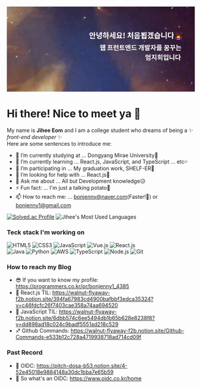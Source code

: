 ![Intro.gif](./intro.gif)

# Hi there! Nice to meet ya 👋

My name is **Jihee Eom** and I am a college student who dreams of being a ✨ _front-end developer_ ✨ \
Here are some sentences to introduce me:

- 🔭 I’m currently studying at    ... Dongyang Mirae University🏫
- 🌱 I’m currently learning       ... React.js, JavaScript, and TypeScript ... etc💦
- 👯 I’m participating in         ... My graduation work, SHELF-ER📕
- 🤔 I’m looking for help with    ... React.js💙
- 💬 Ask me about                 ... All but Development knowledge😥
- ⚡ Fun fact:                    ... I'm just a talking potato🥔
- 📫 How to reach me:             ... bonjenny@naver.com(Faster!💨) or bonjenny1@gmail.com

<!-- ![Jihee's GitHub stats](https://github-readme-stats.vercel.app/api?username=bonjenny&theme=buefy&show_icons=true) -->
[![Solved.ac Profile](http://mazassumnida.wtf/api/generate_badge?boj=bonjenny)](https://solved.ac/bonjenny)
![Jihee's Most Used Languages](https://github-readme-stats.vercel.app/api/top-langs/?username=bonjenny&theme=material-palenight&layout=compact)

<!--
[![Readme Card](https://github-readme-stats.vercel.app/api/pin/?username=bonjenny&repo=2020-1JS)](https://github.com/bonjenny/2020-1JS)
[![Readme Card](https://github-readme-stats.vercel.app/api/pin/?username=parkjg20&repo=movieIntroduce)](https://github.com/parkjg20/movieIntroduce/) \
[![Readme Card](https://github-readme-stats.vercel.app/api/pin/?username=bonjenny&repo=2021-2JSP)](https://github.com/bonjenny/2021-2JSP)
[![Readme Card](https://github-readme-stats.vercel.app/api/pin/?username=SHELF-ER&repo=front-end)](https://github.com/SHELF-ER/front-end) \
[![Readme Card](https://github-readme-stats.vercel.app/api/pin/?username=bonjenny&repo=2022-1CodingTest)](https://github.com/bonjenny/2022-1CodingTest)
[![Readme Card](https://github-readme-stats.vercel.app/api/pin/?username=bonjenny&repo=2022-1React.js)](https://github.com/bonjenny/2022-1React.js)
-->

### Teck stack I'm working on
![HTML5](https://img.shields.io/badge/-HTML5-d13a11?style=for-the-badge&logo=html5&logoColor=ffffff)
![CSS3](https://img.shields.io/badge/-CSS3-007acc?style=for-the-badge&logo=css3)
![JavaScript](https://img.shields.io/badge/-JavaScript-%23f7df1c?style=for-the-badge&logo=javascript&logoColor=000000&labelColor=%23f7df1c&color=%23ffce5a)
![Vue.js](https://img.shields.io/badge/-Vue.js-3fba79?style=for-the-badge&logo=vue.js&logoColor=ffffff)
![React.js](https://img.shields.io/badge/-React.js-59d8ff?style=for-the-badge&logo=react&logoColor=000000) \
![Java](https://img.shields.io/badge/-Java-b30000?style=for-the-badge&logo=java&logoColor=ffffff)
![Python](https://img.shields.io/badge/-Python-21649c?style=for-the-badge&logo=python&logoColor=ffdb12)
![AWS](https://img.shields.io/badge/-AWS-232F3E?style=for-the-badge&logo=AmazonAWS&logoColor=ffffff)
![TypeScript](https://img.shields.io/badge/-Typescript-007acc?style=for-the-badge&logo=typescript&logoColor=ffffff)
![Node.js](https://img.shields.io/badge/-Node.js-43853d?style=for-the-badge&logo=Node.js&logoColor=ffffff)
![Git](https://img.shields.io/badge/-Git-f05032?style=for-the-badge&logo=git&logoColor=ffffff)

### How to reach my Blog

- 😎 If you want to know my profile: https://programmers.co.kr/pr/bonjenny1_4385
- 💙 React.js TIL: https://walnut-flyaway-f2b.notion.site/394fa67983cd4900bafbbf3edca35324?v=c46fdcfc26f7403cae358a74aa694520
- 💜 JavaScript TIL: https://walnut-flyaway-f2b.notion.site/6dbb574c6ee5494db1b65b628e8238f8?v=dd898ad18c024c9badf5551ad218c529
- ♐ Github Commands: https://walnut-flyaway-f2b.notion.site/Github-Commands-e533b12c728a4719938718ad714cd09f

### Past Record

- 🎈 OIDC: https://pitch-dosa-b53.notion.site/4-52e45018e9884148a30dc1bba7e65b59
- 🧨 So what's an OIDC: https://www.oidc.co.kr/home
